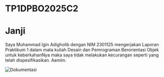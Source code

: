 # TP1DPBO2025C2

# Janji
Saya Muhammad Igin Adigholib dengan NIM 2301125 mengerjakan Laporan Praktikum 1 dalam mata kuliah Desain dan Pemrograman Berorientasi Objek untuk keberkahanNya maka saya tidak melakukan kecurangan seperti yang telah dispesifikasikan. Aamiin.

![Dokumentasi](CPP/Dokumentasi/1latmodul1)
